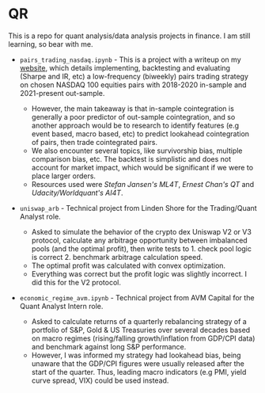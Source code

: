 # QR

This is a repo for quant analysis/data analysis projects in finance. I am still learning, so bear with me.

* `pairs_trading_nasdaq.ipynb` - This is a project with a writeup on my [website](https://ryan-chew.com/quant_pairs_trade.html), which details implementing, backtesting and evaluating (Sharpe and IR, etc) a low-frequency (biweekly) pairs trading strategy on chosen NASDAQ 100 equities pairs with 2018-2020 in-sample and 2021-present out-sample.
    * However, the main takeaway is that in-sample cointegration is generally a poor predictor of out-sample cointegration, and so another approach would be to research to identify features (e.g event based, macro based, etc) to predict lookahead cointegration of pairs, then trade cointegrated pairs.  
    * We also encounter several topics, like survivorship bias, multiple comparison bias, etc. The backtest is simplistic and does not account for market impact, which would be significant if we were to place larger orders.
    * Resources used were _Stefan Jansen's ML4T_, _Ernest Chan's QT_ and _Udacity/Worldquant's AI4T_.

* `uniswap_arb` - Technical project from Linden Shore for the Trading/Quant Analyst role.
    * Asked to simulate the behavior of the crypto dex Uniswap V2 or V3 protocol, calculate any arbitrage opportunity between imbalanced pools (and the optimal profit), then write tests to 1. check pool logic is correct 2. benchmark arbitrage calculation speed.
    * The optimal profit was calculated with convex optimization.
    * Everything was correct but the profit logic was slightly incorrect. I did this for the V2 protocol.

* `economic_regime_avm.ipynb` - Technical project from AVM Capital for the Quant Analyst Intern role. 
    * Asked to calculate returns of a quarterly rebalancing strategy of a portfolio of S&P, Gold & US Treasuries over several decades based on macro regimes (rising/falling growth/inflation from GDP/CPI data) and benchmark against long S&P performance. 
    * However, I was informed my strategy had lookahead bias, being unaware that the GDP/CPI figures were usually released after the start of the quarter. Thus, leading macro indicators (e.g PMI, yield curve spread, VIX) could be used instead.